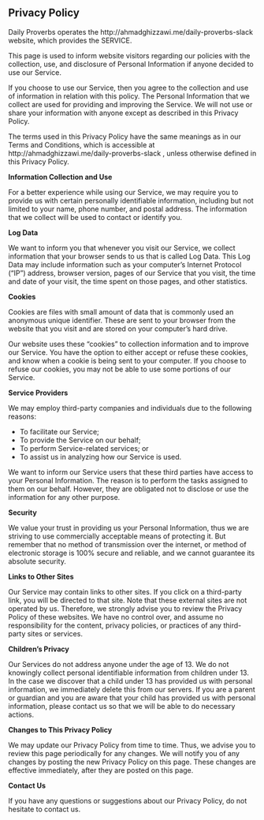 <h2>Privacy Policy</h2><p>Daily Proverbs operates the http://ahmadghizzawi.me/daily-proverbs-slack website, which provides the SERVICE.</p><p>This page is used to inform website visitors regarding our policies with the collection, use, and disclosure of Personal Information if anyone decided to use our Service.</p><p>If you choose to use our Service, then you agree to the collection and use of information in relation with this policy. The Personal Information that we collect are used for providing and improving the Service. We will not use or share your information with anyone except as described in this Privacy Policy.</p><p>The terms used in this Privacy Policy have the same meanings as in our Terms and Conditions, which is accessible at http://ahmadghizzawi.me/daily-proverbs-slack , unless otherwise defined in this Privacy Policy.</p><p><strong>Information Collection and Use</strong></p><p>For a better experience while using our Service, we may require you to provide us with certain personally identifiable information, including but not limited to your name, phone number, and postal address. The information that we collect will be used to contact or identify you.</p><p><strong>Log Data</strong></p><p>We want to inform you that whenever you visit our Service, we collect information that your browser sends to us that is called Log Data. This Log Data may include information such as your computer’s Internet Protocol (“IP”) address, browser version, pages of our Service that you visit, the time and date of your visit, the time spent on those pages, and other statistics.</p><p><strong>Cookies</strong></p><p>Cookies are files with small amount of data that is commonly used an anonymous unique identifier. These are sent to your browser from the website that you visit and are stored on your computer’s hard drive.</p><p>Our website uses these “cookies” to collection information and to improve our Service. You have the option to either accept or refuse these cookies, and know when a cookie is being sent to your computer. If you choose to refuse our cookies, you may not be able to use some portions of our Service.</p><p><strong>Service Providers</strong></p><p>We may employ third-party companies and individuals due to the following reasons:</p><ul><li>To facilitate our Service;</li><li>To provide the Service on our behalf;</li><li>To perform Service-related services; or</li><li>To assist us in analyzing how our Service is used.</li></ul><p>We want to inform our Service users that these third parties have access to your Personal Information. The reason is to perform the tasks assigned to them on our behalf. However, they are obligated not to disclose or use the information for any other purpose.</p><p><strong>Security</strong></p><p>We value your trust in providing us your Personal Information, thus we are striving to use commercially acceptable means of protecting it. But remember that no method of transmission over the internet, or method of electronic storage is 100% secure and reliable, and we cannot guarantee its absolute security.</p><p><strong>Links to Other Sites</strong></p><p>Our Service may contain links to other sites. If you click on a third-party link, you will be directed to that site. Note that these external sites are not operated by us. Therefore, we strongly advise you to review the Privacy Policy of these websites. We have no control over, and assume no responsibility for the content, privacy policies, or practices of any third-party sites or services.</p><p><strong>Children’s Privacy</strong></p><p>Our Services do not address anyone under the age of 13. We do not knowingly collect personal identifiable information from children under 13. In the case we discover that a child under 13 has provided us with personal information, we immediately delete this from our servers. If you are a parent or guardian and you are aware that your child has provided us with personal information, please contact us so that we will be able to do necessary actions.</p><p><strong>Changes to This Privacy Policy</strong></p><p>We may update our Privacy Policy from time to time. Thus, we advise you to review this page periodically for any changes. We will notify you of any changes by posting the new Privacy Policy on this page. These changes are effective immediately, after they are posted on this page.</p><p><strong>Contact Us</strong></p><p>If you have any questions or suggestions about our Privacy Policy, do not hesitate to contact us.</p>
